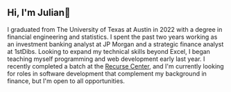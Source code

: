 ## Hi, I'm Julian👋

I graduated from The University of Texas at Austin in 2022 with a degree in financial engineering and statistics. I spent the past two years working as an investment banking analyst at JP Morgan and a strategic finance analyst at 1stDibs. Looking to expand my technical skills beyond Excel, I began teaching myself programming and web development early last year. I recently completed a batch at the [Recurse Center](https://www.recurse.com/), and I'm currently looking for roles in software development that complement my background in finance, but I'm open to all opportunities.
